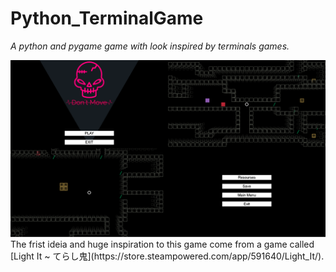 # Python_TerminalGame
<i>A python and pygame game with look inspired by terminals games.</i> 

<img src="Screenshots/standard.png">
The frist ideia and huge inspiration to this game come from a game called [Light It ~ てらし鬼](https://store.steampowered.com/app/591640/Light_It/).

